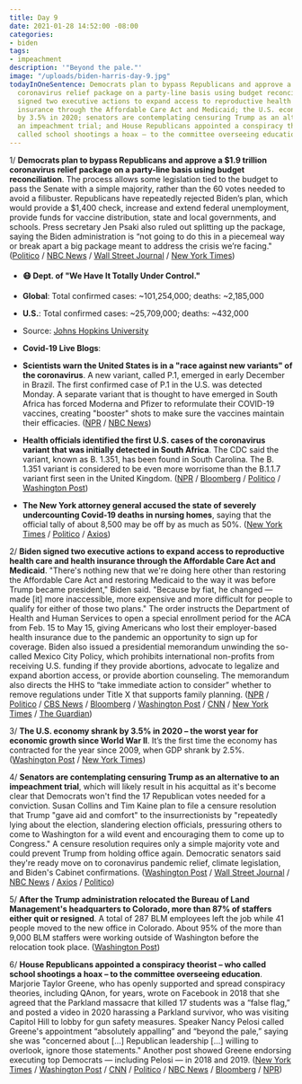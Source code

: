 ```yaml
---
title: Day 9
date: 2021-01-28 14:52:00 -08:00
categories:
- biden
tags:
- impeachment
description: '"Beyond the pale."'
image: "/uploads/biden-harris-day-9.jpg"
todayInOneSentence: Democrats plan to bypass Republicans and approve a $1.9 trillion
  coronavirus relief package on a party-line basis using budget reconciliation; Biden
  signed two executive actions to expand access to reproductive health care and health
  insurance through the Affordable Care Act and Medicaid; the U.S. economy shrank
  by 3.5% in 2020; senators are contemplating censuring Trump as an alternative to
  an impeachment trial; and House Republicans appointed a conspiracy theorist – who
  called school shootings a hoax – to the committee overseeing education.
---
```


1/ **Democrats plan to bypass Republicans and approve a $1.9 trillion coronavirus relief package on a party-line basis using budget reconciliation**. The process allows some legislation tied to the budget to pass the Senate with a simple majority, rather than the 60 votes needed to avoid a filibuster. Republicans have repeatedly rejected Biden’s plan, which would provide a $1,400 check, increase and extend federal unemployment, provide funds for vaccine distribution, state and local governments, and schools. Press secretary Jen Psaki also ruled out splitting up the package, saying the Biden administration is “not going to do this in a piecemeal way or break apart a big package meant to address the crisis we’re facing." ([Politico](https://www.politico.com/news/2021/01/28/senate-democrats-coronavirus-relief-next-week-463452) / [NBC News](https://www.nbcnews.com/politics/congress/democrats-prepare-go-it-alone-covid-relief-if-republicans-don-n1256021) / [Wall Street Journal](https://www.wsj.com/articles/white-house-not-planning-to-split-1-9-trillion-covid-19-package-in-two-11611840408) / [New York Times](https://www.nytimes.com/live/2021/01/28/us/biden-trump-impeachment/democrats-could-use-budget-reconciliation-to-speed-up-bidens-pandemic-stimulus-bill))

* #### 😷 Dept. of "We Have It Totally Under Control."

* **Global**: Total confirmed cases: \~101,254,000; deaths: \~2,185,000

* **U.S.**: Total confirmed cases: \~25,709,000; deaths: \~432,000

* Source: [Johns Hopkins University](https://coronavirus.jhu.edu/map.html)

* **Covid-19 Live Blogs**:

* **Scientists warn the United States is in a "race against new variants" of the coronavirus**. A new variant, called P.1, emerged in early December in Brazil. The first confirmed case of P.1 in the U.S. was detected Monday. A separate variant that is thought to have emerged in South Africa has forced Moderna and Pfizer to reformulate their COVID-19 vaccines, creating "booster" shots to make sure the vaccines maintain their efficacies. ([NPR](https://www.npr.org/sections/goatsandsoda/2021/01/27/961108577/why-scientists-are-very-worried-about-the-variant-from-brazil) / [NBC News](https://www.nbcnews.com/science/science-news/u-s-race-against-time-new-coronavirus-variants-scientists-warn-n1255963))

* **Health officials identified the first U.S. cases of the coronavirus variant that was initially detected in South Africa**. The CDC said the variant, known as B. 1.351, has been found in South Carolina. The B. 1.351 variant is considered to be even more worrisome than the B.1.1.7 variant first seen in the United Kingdom. ([NPR](https://www.npr.org/sections/coronavirus-live-updates/2021/01/28/961609976/south-carolina-reports-1st-known-u-s-cases-of-variant-from-south-africa) / [Bloomberg](https://www.bloomberg.com/news/articles/2021-01-28/south-african-covid-variant-detected-for-the-first-time-in-u-s?sref=MIBMEEoj) / [Politico](https://www.politico.com/news/2021/01/28/south-africa-covid-variant-united-states-463485) / [Washington Post](https://www.washingtonpost.com/health/2021/01/28/south-africa-variant-south-carolina/))

* **The New York attorney general accused the state of severely undercounting Covid-19 deaths in nursing homes**, saying that the official tally of about 8,500 may be off by as much as 50%. ([New York Times](https://www.nytimes.com/2021/01/28/nyregion/nursing-home-deaths-cuomo.html) / [Politico](https://www.politico.com/states/new-york/city-hall/story/2021/01/28/new-york-undercounted-nursing-home-deaths-by-as-much-50-percent-report-finds-1360742) / [Axios](https://www.axios.com/new-york-undercounted-nursing-home-deaths-4758b7b9-d9ed-4aa0-9596-5445efcc6bcb.html))

2/ **Biden signed two executive actions to expand access to reproductive health care and health insurance through the Affordable Care Act and Medicaid**. "There's nothing new that we're doing here other than restoring the Affordable Care Act and restoring Medicaid to the way it was before Trump became president," Biden said. "Because by fiat, he changed — made \[it\] more inaccessible, more expensive and more difficult for people to qualify for either of those two plans." The order instructs the Department of Health and Human Services to open a special enrollment period for the ACA from Feb. 15 to May 15, giving Americans who lost their employer-based health insurance due to the pandemic an opportunity to sign up for coverage. Biden also issued a presidential memorandum unwinding the so-called Mexico City Policy, which prohibits international non-profits from receiving U.S. funding if they provide abortions, advocate to legalize and expand abortion access, or provide abortion counseling. The memorandum also directs the HHS to “take immediate action to consider” whether to remove regulations under Title X that supports family planning. ([NPR](https://www.npr.org/sections/president-biden-takes-office/2021/01/28/961441733/biden-to-revoke-trump-abortion-policy-expand-obamacare-with-new-executive-orders) / [Politico](https://www.politico.com/news/2021/01/28/biden-trump-anti-abortion-rules-463347) / [CBS News](https://www.cbsnews.com/news/biden-health-care-abortion-executive-orders/) / [Bloomberg](https://www.bloomberg.com/news/articles/2021-01-28/biden-plans-to-open-obamacare-for-pandemic-stricken-americans?sref=MIBMEEoj) / [Washington Post](https://www.washingtonpost.com/health/biden-to-reopen-federal-aca-insurance-marketplaces-for-three-months/2021/01/27/fc54ea22-6117-11eb-afbe-9a11a127d146_story.html) / [CNN](https://www.cnn.com/2021/01/28/politics/biden-executive-orders-health-care-aca-medicaid/index.html) / [New York Times](https://www.nytimes.com/live/2021/01/28/world/covid-19-coronavirus/biden-signs-orders-aimed-at-expanding-health-care-access-including-abortion-and-opening-obamacare-enrollment) / [The Guardian](https://www.theguardian.com/us-news/2021/jan/28/obamacare-aca-markets-reopening-biden-coverage))

3/ **The U.S. economy shrank by 3.5% in 2020 – the worst year for economic growth since World War II**. It’s the first time the economy has contracted for the year since 2009, when GDP shrank by 2.5%. ([Washington Post](https://www.washingtonpost.com/business/2021/01/28/gdp-2020-economy-recession/) / [New York Times](https://www.nytimes.com/2021/01/28/business/gdp-report-2020.html))

4/ **Senators are contemplating censuring Trump as an alternative to an impeachment trial**, which will likely result in his acquittal as it's become clear that Democrats won't find the 17 Republican votes needed for a conviction. Susan Collins and Tim Kaine plan to file a censure resolution that Trump "gave aid and comfort" to the insurrectionists by "repeatedly lying about the election, slandering election officials, pressuring others to come to Washington for a wild event and encouraging them to come up to Congress." A censure resolution requires only a simple majority vote and could prevent Trump from holding office again. Democratic senators said they're ready move on to coronavirus pandemic relief, climate legislation, and Biden's Cabinet confirmations. ([Washington Post](https://www.washingtonpost.com/politics/democrats-consider-impeachment-alternatives-censure/2021/01/27/fdfd9b6c-60bd-11eb-afbe-9a11a127d146_story.html) / [Wall Street Journal](https://www.wsj.com/articles/some-senatorspush-censure-as-alternative-to-trump-trial-11611788180) / [NBC News](https://www.nbcnews.com/politics/congress/senators-consider-censure-alternative-impeachment-trial-view-likely-trump-acquittal-n1256016) / [Axios](https://www.axios.com/trump-censure-kaine-collins-senate-impeachment-9a67a569-0526-45b7-9bfb-67b8d17f901b.html) / [Politico](https://www.politico.com/news/2021/01/26/rand-paul-impeachment-462655))

5/ **After the Trump administration relocated the Bureau of Land Management's headquarters to Colorado, more than 87% of staffers either quit or resigned**. A total of 287 BLM employees left the job while 41 people moved to the new office in Colorado. About 95% of the more than 9,000 BLM staffers were working outside of Washington before the relocation took place. ([Washington Post](https://www.washingtonpost.com/climate-environment/2021/01/28/trump-blm-reorganization/))

6/ **House Republicans appointed a conspiracy theorist – who called school shootings a hoax – to the committee overseeing education**. Marjorie Taylor Greene, who has openly supported and spread conspiracy theories, including QAnon, for years, wrote on Facebook in 2018 that she agreed that the Parkland massacre that killed 17 students was a “false flag,” and posted a video in 2020 harassing a Parkland survivor, who was visiting Capitol Hill to lobby for gun safety measures. Speaker Nancy Pelosi called Greene's appointment “absolutely appalling” and “beyond the pale,” saying she was "concerned about \[...\] Republican leadership \[...\] willing to overlook, ignore those statements." Another post showed Greene endorsing executing top Democrats — including Pelosi — in 2018 and 2019. ([New York Times](https://www.nytimes.com/2021/01/28/us/pelosi-marjorie-taylor-greene.html) / [Washington Post](https://www.washingtonpost.com/politics/2021/01/28/trump-impeachment-joe-biden-live-updates/#link-CTJEEMLYQZGUZCKK3OIHFS73UU) / [CNN](https://www.cnn.com/2021/01/28/politics/nancy-pelosi-marjorie-taylor-greene-reaction/index.html) / [Politico](https://www.politico.com/news/2021/01/28/pelosi-rips-gop-marjorie-greene-463508) / [NBC News](https://www.nbcnews.com/politics/congress/pelosi-condemns-gop-overlooking-rep-marjorie-taylor-greene-s-incendiary-n1256011) / [Bloomberg](https://www.bloomberg.com/news/articles/2021-01-28/pelosi-objects-to-taylor-greene-being-on-education-committee?sref=MIBMEEoj) / [NPR](https://www.npr.org/2021/01/28/961596260/pelosi-blasts-gop-leadership-over-rep-marjorie-taylor-greenes-remarks))